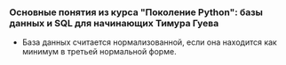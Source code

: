 ### Основные понятия из курса "Поколение Python": базы данных и SQL для начинающих Тимура Гуева

* База данных считается нормализованной, если она находится как минимум в третьей нормальной форме.
